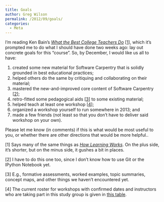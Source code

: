 ```yaml
---
title: Goals
author: Greg Wilson
permalink: /2012/09/goals/
categories:
  - Meta
---
```

I&#8217;m reading Ken Bain&#8217;s [<cite>What the Best College Teachers Do</cite>][1] [[1][2]], which it&#8217;s prompted me to do what I should have done two weeks ago: lay out concrete goals for this &#8220;course&#8221;. So, by December, I would like us all to have:

1.  created some new material for Software Carpentry that is solidly grounded in best educational practices;
2.  helped others do the same by critiquing and collaborating on their material;
3.  mastered the new-and-improved core content of Software Carpentry [[2][3]];
4.  retro-fitted some pedagogical aids [[3][4]] to some existing material;
5.  helped teach at least one workshop [[4][5]];
6.  organized a workshop yourself to run somewhere in 2013; and
7.  made a few friends (not least so that you don&#8217;t have to deliver said workshop on your own).

Please let me know (in comments) if this is what would be most useful to you, or whether there are other directions that would be more helpful..

<p id="1">
  [1] Says many of the same things as <a href="http://www.amazon.com/How-Learning-Works-Research-Based-Jossey-Bass/dp/0470484101/"><cite>How Learning Works</cite></a>. On the plus side, it&#8217;s shorter, but on the minus side, it gushes a bit in places.
</p>

<p id="2">
  [2] I have to do this one too, since I don&#8217;t know how to use Git or the IPython Notebook yet.
</p>

<p id="3">
  [3] E.g., formative assessments, worked examples, topic summaries, concept maps, and other things we haven&#8217;t encountered yet.
</p>

<p id="4">
  [4] The current roster for workshops with confirmed dates and instructors who are taking part in this study group is given in <a href="/uploads/2012/09/table.html">this table</a>.
</p>

 [1]: http://www.amazon.com/What-Best-College-Teachers-Do/dp/0674013255/
 [2]: #1
 [3]: #2
 [4]: #3
 [5]: #4
